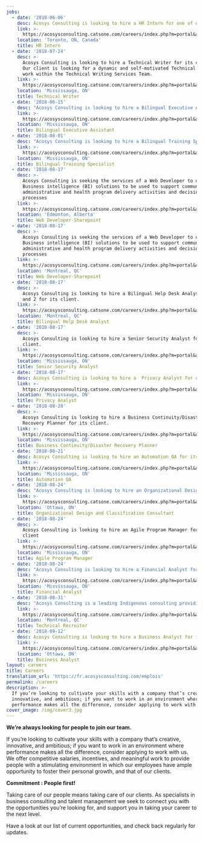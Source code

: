 ```yaml
---
jobs:
  - date: '2018-06-06'
    desc: Acosys Consulting is looking to hire a HR Intern for one of our clients.
    link: >-
      https://acosysconsulting.catsone.com/careers/index.php?m=portal&a=details&jobOrderID=11019379
    location: 'Toronto, ON, Canada'
    title: HR Intern
  - date: '2018-07-24'
    desc: >-
      Acosys Consulting is looking to hire a Technical Writer for its client.
      Our client is looking for a dynamic and self-motivated Technical Writer to
      work within the Technical Writing Services Team.
    link: >-
      https://acosysconsulting.catsone.com/careers/index.php?m=portal&a=details&jobOrderID=11201057
    location: 'Mississauga, ON'
    title: Technical Writer
  - date: '2018-06-15'
    desc: "Acosys Consulting is looking to hire a Bilingual Executive Assistant for its client:\r\n\nOur client is actively looking for an Executive Assistant (Bilingual in French and English) to provide administrative support to their Executive Team."
    link: >-
      https://acosysconsulting.catsone.com/careers/index.php?m=portal&a=details&jobOrderID=11059310
    location: 'Mississauga, ON'
    title: Bilingual Executive Assistant
  - date: '2018-08-01'
    desc: "Acosys Consulting is looking to hire a Bilingual Training Specialist for its client\r\n\n\r\n\nThe primary role of this position is to design, develop, and deliver a bilingual Training program for super users in support of the client’s Project implementation. The incumbent will apply adult learning and instructional design principles to create a train-the-trainer program that covers all functions of client’s claims adjudication systems. This dynamic individual will deliver the program in English and French to external and internal super users, in class and online, all while ensuring quality."
    link: >-
      https://acosysconsulting.catsone.com/careers/index.php?m=portal&a=details&jobOrderID=11176952
    location: 'Mississauga, ON'
    title: Bilingual Training Specialist
  - date: '2018-08-17'
    desc: >-
      Acosys Consulting is seeking the services of a Web Developer to develop
      Business intelligence (BI) solutions to be used to support community,
      administrative and health program delivery activities and decision making
      processes
    link: >-
      https://acosysconsulting.catsone.com/careers/index.php?m=portal&a=details&jobOrderID=11278241
    location: 'Edmonton, Alberta'
    title: Web Developer-Sharepoint
  - date: '2018-08-17'
    desc: >-
      Acosys Consulting is seeking the services of a Web Developer to develop
      Business intelligence (BI) solutions to be used to support community,
      administrative and health program delivery activities and decision making
      processes
    link: >-
      https://acosysconsulting.catsone.com/careers/index.php?m=portal&a=details&jobOrderID=11278217
    location: 'Montreal, QC'
    title: Web Developer-Sharepoint
  - date: '2018-08-17'
    desc: >-
      Acosys Consulting is looking to hire a Bilingual Help Desk Analyst-Level 1
      and 2 for its client.
    link: >-
      https://acosysconsulting.catsone.com/careers/index.php?m=portal&a=details&jobOrderID=11278187
    location: 'Montreal, QC'
    title: Bilingual Help Desk Analyst
  - date: '2018-08-17'
    desc: >-
      Acosys Consulting is looking to hire a Senior Security Analyst for its
      client.
    link: >-
      https://acosysconsulting.catsone.com/careers/index.php?m=portal&a=details&jobOrderID=11127545
    location: 'Mississauga, ON'
    title: Senior Security Analyst
  - date: '2018-08-17'
    desc: Acosys Consulting is looking to hire a  Privacy Analyst for our client
    link: >-
      https://acosysconsulting.catsone.com/careers/index.php?m=portal&a=details&jobOrderID=11278322
    location: 'Mississauga, ON'
    title: Privacy Analyst
  - date: '2018-08-20'
    desc: >-
      Acosys Consulting is looking to hire a Business Continuity/Disaster
      Recovery Planner for its client.
    link: >-
      https://acosysconsulting.catsone.com/careers/index.php?m=portal&a=details&jobOrderID=11287184
    location: 'Mississauga, ON'
    title: Business Continuity/Disaster Recovery Planner
  - date: '2018-08-21'
    desc: Acosys Consulting is looking to hire an Automation QA for its client.
    link: >-
      https://acosysconsulting.catsone.com/careers/index.php?m=portal&a=details&jobOrderID=11290016
    location: 'Mississauga, ON'
    title: Automation QA
  - date: '2018-08-24'
    desc: "Acosys Consulting is looking to hire an Organizational Design and Classification Consultant for its client\r\n\n\rOur Client is seeking the services of Organizational Design and Classification consultants on a part-time basis (2-3 days per week) for up to 5 years.  The proposed resources would need to provide services onsite."
    link: >-
      https://acosysconsulting.catsone.com/careers/index.php?m=portal&a=details&jobOrderID=11297732
    location: 'Ottawa, ON'
    title: Organizational Design and Classification Consultant
  - date: '2018-08-24'
    desc: >-
      Acosys Consulting is looking to hire an Agile Program Manager for its
      client
    link: >-
      https://acosysconsulting.catsone.com/careers/index.php?m=portal&a=details&jobOrderID=11298734
    location: 'Mississauga, ON'
    title: Agile Program Manager
  - date: '2018-08-24'
    desc: "Acosys Consulting is looking to hire a Financial Analyst for its client\r\n\n\rOur client seeks to hire an IT Financial Analyst who will be responsible for the budgeting, forecasting and analyzing of data to support the IS forecasting and budgeting process. Overall responsibilities include financial reporting, KPI reporting, preparation of all financial data for the Executive Steering Committee packages, reporting on project expenditures and analyzing trends.  Creation of reporting tools to assist in ongoing analysis and dissemination of information will be required.  This role will work closely with Finance department acting as a liaison between IS and Finance."
    link: >-
      https://acosysconsulting.catsone.com/careers/index.php?m=portal&a=details&jobOrderID=11298899
    location: 'Mississauga, ON'
    title: Financial Analyst
  - date: '2018-08-31'
    desc: "Acosys Consulting is a leading Indigenous consulting providing professional consulting services firm in Information Technology, Human Resources and Aboriginal Policy Development.\r\n\n\r\n\nAcosys is seeking a Technical Talent Recruiter to work in our office in Montreal. The selected candidate’s primary function will be to complete the entire recruitment process, both for our professional and technical positions."
    link: >-
      https://acosysconsulting.catsone.com/careers/index.php?m=portal&a=details&jobOrderID=11318516
    location: 'Montreal, QC'
    title: Technical Recruiter
  - date: '2018-09-12'
    desc: Acosys Consulting is looking to hire a Business Analyst for its client.
    link: >-
      https://acosysconsulting.catsone.com/careers/index.php?m=portal&a=details&jobOrderID=11364071
    location: 'Ottawa, ON'
    title: Business Analyst
layout: careers
title: Careers
translation_url: 'https://fr.acosysconsulting.com/emplois'
permalink: /careers
description: >-
  If you’re looking to cultivate your skills with a company that’s creative,
  innovative, and ambitious; if you want to work in an environment where
  performance makes all the difference, consider applying to work with us.
cover_image: /img/cover3.jpg
---
```


**We’re always looking for people to join our team.**

If you’re looking to cultivate your skills with a company that’s creative, innovative, and ambitious; if
you want to work in an environment where performance makes all the difference, consider applying to
work with us. We offer competitive salaries, incentives, and meaningful work to provide people with a
stimulating environment in which our employees have ample opportunity to foster their personal growth, and that of our clients.

**Commitment : People first!**

Taking care of our people means taking care of our clients. As specialists in business consulting and
talent management we seek to connect you with the opportunities you’re looking for, and support you
in taking your career to the next level.

Have a look at our list of current opportunities, and check back regularly for updates.
